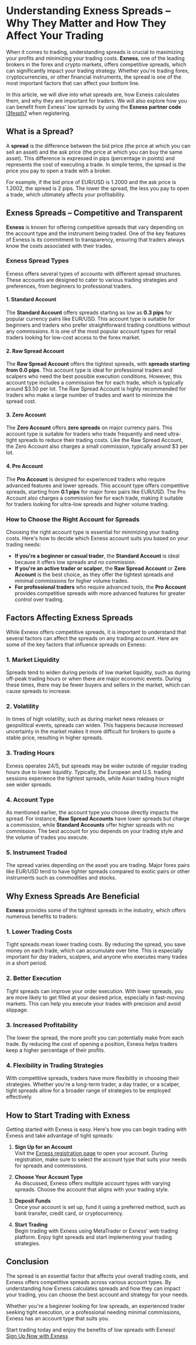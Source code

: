 # Understanding Exness Spreads – Why They Matter and How They Affect Your Trading

When it comes to trading, understanding spreads is crucial to maximizing your profits and minimizing your trading costs. **Exness**, one of the leading brokers in the forex and crypto markets, offers competitive spreads, which can significantly impact your trading strategy. Whether you're trading forex, cryptocurrencies, or other financial instruments, the spread is one of the most important factors that can affect your bottom line.

In this article, we will dive into what spreads are, how Exness calculates them, and why they are important for traders. We will also explore how you can benefit from Exness' low spreads by using the **Exness partner code** [l3fesph7](https://one.exnesstrack.org/a/l3fesph7) when registering.

## What is a Spread?

A **spread** is the difference between the bid price (the price at which you can sell an asset) and the ask price (the price at which you can buy the same asset). This difference is expressed in pips (percentage in points) and represents the cost of executing a trade. In simple terms, the spread is the price you pay to open a trade with a broker.

For example, if the bid price of EUR/USD is 1.2000 and the ask price is 1.2002, the spread is 2 pips. The lower the spread, the less you pay to open a trade, which ultimately affects your profitability.

## Exness Spreads – Competitive and Transparent

**Exness** is known for offering competitive spreads that vary depending on the account type and the instrument being traded. One of the key features of Exness is its commitment to transparency, ensuring that traders always know the costs associated with their trades.

### Exness Spread Types

Exness offers several types of accounts with different spread structures. These accounts are designed to cater to various trading strategies and preferences, from beginners to professional traders.

#### 1. **Standard Account**
The **Standard Account** offers spreads starting as low as **0.3 pips** for popular currency pairs like EUR/USD. This account type is suitable for beginners and traders who prefer straightforward trading conditions without any commissions. It is one of the most popular account types for retail traders looking for low-cost access to the forex market.

#### 2. **Raw Spread Account**
The **Raw Spread Account** offers the tightest spreads, with **spreads starting from 0.0 pips**. This account type is ideal for professional traders and scalpers who need the best possible execution conditions. However, this account type includes a commission fee for each trade, which is typically around $3.50 per lot. The Raw Spread Account is highly recommended for traders who make a large number of trades and want to minimize the spread cost.

#### 3. **Zero Account**
The **Zero Account** offers **zero spreads** on major currency pairs. This account type is suitable for traders who trade frequently and need ultra-tight spreads to reduce their trading costs. Like the Raw Spread Account, the Zero Account also charges a small commission, typically around $3 per lot.

#### 4. **Pro Account**
The **Pro Account** is designed for experienced traders who require advanced features and lower spreads. This account type offers competitive spreads, starting from **0.1 pips** for major forex pairs like EUR/USD. The Pro Account also charges a commission fee for each trade, making it suitable for traders looking for ultra-low spreads and higher volume trading.

### How to Choose the Right Account for Spreads

Choosing the right account type is essential for minimizing your trading costs. Here's how to decide which Exness account suits you based on your trading needs:

- **If you're a beginner or casual trader**, the **Standard Account** is ideal because it offers low spreads and no commission.
- **If you're an active trader or scalper**, the **Raw Spread Account** or **Zero Account** is the best choice, as they offer the tightest spreads and minimal commissions for higher volume trades.
- **For professional traders** who require advanced tools, the **Pro Account** provides competitive spreads with more advanced features for greater control over trading.

## Factors Affecting Exness Spreads

While Exness offers competitive spreads, it is important to understand that several factors can affect the spreads on any trading account. Here are some of the key factors that influence spreads on Exness:

### 1. **Market Liquidity**
Spreads tend to widen during periods of low market liquidity, such as during off-peak trading hours or when there are major economic events. During these times, there may be fewer buyers and sellers in the market, which can cause spreads to increase.

### 2. **Volatility**
In times of high volatility, such as during market news releases or geopolitical events, spreads can widen. This happens because increased uncertainty in the market makes it more difficult for brokers to quote a stable price, resulting in higher spreads.

### 3. **Trading Hours**
Exness operates 24/5, but spreads may be wider outside of regular trading hours due to lower liquidity. Typically, the European and U.S. trading sessions experience the tightest spreads, while Asian trading hours might see wider spreads.

### 4. **Account Type**
As mentioned earlier, the account type you choose directly impacts the spread. For instance, **Raw Spread Accounts** have lower spreads but charge a commission, while **Standard Accounts** offer higher spreads with no commission. The best account for you depends on your trading style and the volume of trades you execute.

### 5. **Instrument Traded**
The spread varies depending on the asset you are trading. Major forex pairs like EUR/USD tend to have tighter spreads compared to exotic pairs or other instruments such as commodities and stocks.

## Why Exness Spreads Are Beneficial

**Exness** provides some of the tightest spreads in the industry, which offers numerous benefits to traders:

### 1. **Lower Trading Costs**
Tight spreads mean lower trading costs. By reducing the spread, you save money on each trade, which can accumulate over time. This is especially important for day traders, scalpers, and anyone who executes many trades in a short period.

### 2. **Better Execution**
Tight spreads can improve your order execution. With lower spreads, you are more likely to get filled at your desired price, especially in fast-moving markets. This can help you execute your trades with precision and avoid slippage.

### 3. **Increased Profitability**
The lower the spread, the more profit you can potentially make from each trade. By reducing the cost of opening a position, Exness helps traders keep a higher percentage of their profits.

### 4. **Flexibility in Trading Strategies**
With competitive spreads, traders have more flexibility in choosing their strategies. Whether you're a long-term trader, a day trader, or a scalper, tight spreads allow for a broader range of strategies to be employed effectively.

## How to Start Trading with Exness

Getting started with Exness is easy. Here's how you can begin trading with Exness and take advantage of tight spreads:

1. **Sign Up for an Account**  
   Visit the [Exness registration page](https://one.exnesstrack.org/a/l3fesph7) to open your account. During registration, make sure to select the account type that suits your needs for spreads and commissions.

2. **Choose Your Account Type**  
   As discussed, Exness offers multiple account types with varying spreads. Choose the account that aligns with your trading style.

3. **Deposit Funds**  
   Once your account is set up, fund it using a preferred method, such as bank transfer, credit card, or cryptocurrency.

4. **Start Trading**  
   Begin trading with Exness using MetaTrader or Exness' web trading platform. Enjoy tight spreads and start implementing your trading strategies.

## Conclusion

The spread is an essential factor that affects your overall trading costs, and Exness offers competitive spreads across various account types. By understanding how Exness calculates spreads and how they can impact your trading, you can choose the best account and strategy for your needs.

Whether you're a beginner looking for low spreads, an experienced trader seeking tight execution, or a professional needing minimal commissions, Exness has an account type that suits you.

Start trading today and enjoy the benefits of low spreads with Exness!  
[Sign Up Now with Exness](https://one.exnesstrack.org/a/l3fesph7)
